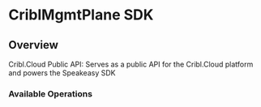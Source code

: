 # CriblMgmtPlane SDK

## Overview

Cribl.Cloud Public API: Serves as a public API for the Cribl.Cloud platform and powers the Speakeasy SDK

### Available Operations
